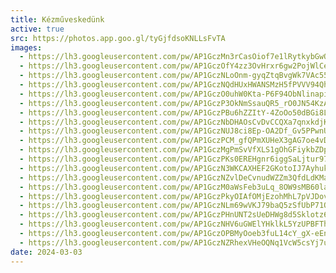 ```yaml
---
title: Kézműveskedünk
active: true
src: https://photos.app.goo.gl/tyGjfdsoKNLLsFvTA
images:
  - https://lh3.googleusercontent.com/pw/AP1GczMn3rCasOiof7e1lRytkybGwODAy83B2uY9xUEry4QR6DKEpYeOQ2QLDTni6bCjDq8CpUUaZnNOtwOX7AYl87J2vAb1R5VMlxnv77Xy6IC6rhI9LTI
  - https://lh3.googleusercontent.com/pw/AP1GczOfY4zz3OvHrxr6gw2PojWlCetPzE2NulWUOF1Dc0Euzab1PCVhENzI3IaImJ-spNsTSI7rmvyAaC552YvP51tcKAfHohIvzR7jv7zK1HjPl7-5jG8
  - https://lh3.googleusercontent.com/pw/AP1GczNLoOnm-gyqZtqBvgWk7VAc558nFScIud_1GfwBcm_5Y9pGA07QdkF7D96dQBcR3BDaei6DqbaxW6lts2lGgikm9OOhfA0__7MmrSd4bdTr8SO5maU
  - https://lh3.googleusercontent.com/pw/AP1GczNQdHUxHWANSMzH5fPVVV94QhW-9uREftSkzaVimuViPoZ-qs03u1byHcuKJfDhPzJIJMYarPt8TfznS7CuvTED1t1rRJeP4DvSuY1s-5HDdOwP9TE
  - https://lh3.googleusercontent.com/pw/AP1GczO0uhW0Kta-P6F94ObNlinapiepRNfsVgJmylTMt1fZY3XiUw7isQe_LQRJupWGKNFz3EqBBdodUvGAG2Wc85zAT8TUynezfmEglhlwiLWaV2EPoZc
  - https://lh3.googleusercontent.com/pw/AP1GczP3OkNmSsauQR5_rO0JN54KzAgx6uFDSLh1PvINrsw5d01nIeld7THq9uPivhcAs6QqhPJ-ptvQGAWhZif0qp2VflOWYndIToO5VSzjxljGuoc_TO8
  - https://lh3.googleusercontent.com/pw/AP1GczPBu6hZZItY-4ZoOo50dBGi8LnoAH8KgxTDtI6ZR1bOXE7wxKTNgHw_red9TCiU-1Sgw_TQMgShYbFZA5LJTlKf39DkSUz2jsfrpGYkEaiMNwRbPt8
  - https://lh3.googleusercontent.com/pw/AP1GczNbDHAOsCvDvCCQXa7qnxkdjKKMhqgpYLJZSHzsnGaWbcSKPfvM6MNL80sm_p5G_03IcFvIkys0LOO4JeY1XN6DO5CgZlb_TRT7HZa0ghlPHYYBMFE
  - https://lh3.googleusercontent.com/pw/AP1GczNUJ8ci8Ep-OA2Df_Gv5PPwnUz-0_6znc5o-8KQH1s09CummWABlCTsxF8rKgE0XYg0diNOUVrnChynJqoWPuoYSqarMf8dcIT8VsaeZa0Gy64opgo
  - https://lh3.googleusercontent.com/pw/AP1GczPCM_gfQPmXUHeX3gAG7oe4vD1ykG4Y1V_bmjnwZH_6nDaa6QI5Pjqh3akjhpIyp2w_ENXCgFTX3ha3V9tZHnV1qO7tMOzxsgW1SovRyXYGsfMOQ3c
  - https://lh3.googleusercontent.com/pw/AP1GczMgPmSvVfXLS1gOhGFiykbZDpO5cZ3Kj4U7OGuMWe8Ma3H3WGXtu0qlXmYzXqZF3qOX0jqpNEGapb7wRiCPONjqKGux0dQ7aicKNLltfYtjT5d-Alk
  - https://lh3.googleusercontent.com/pw/AP1GczPKs0EREHgnr6iggSaLjtur97M6jOpAoa0VeNvUJ7pZM5hMUTOyYWkF0BKt3oWoKuzj0H4leF5wYc1VHbRWi4jZirXojXtqBbOHjYi3TVRO0_HHHm8
  - https://lh3.googleusercontent.com/pw/AP1GczN3WKCAXHEF2GKotoIJ7AyhukdB7HAtnwoPnPfjH_1QNeJCXhyLPsDAhsgYEI1fy8sffXwAA9tJtcpcLnoCZKufCl9WID9uUPNv_H97_imxIAMQGdM
  - https://lh3.googleusercontent.com/pw/AP1GczNZvlDeCvnudWZZm3QfdLdKMaMF0ZV9MCY5q2HU1v3TdSeD6ffoFJeEkmNJSgkVcJl5T_G3rvtHfITy37N115TtashlRFSi18rQbOmbxD-R2a67nPA
  - https://lh3.googleusercontent.com/pw/AP1GczM0aWsFeb3uLq_8OW9sMB60la5gUbCuuDrrkr2ht-i-ZJkxRMouJVAUqjXmMMJFrEpHCly6j6Dx2e-eeEFCaRsHJzLFPQIkcAunDmGGCGSzaL-C9iM
  - https://lh3.googleusercontent.com/pw/AP1GczPkyOIAfOMjEzohMhL7pVJDovez1Vx9-MyhhMU7jdq-tqXwVXmMWnlFjVJuuFPq2wki8QLHl8JLgwjrU4axkrTHj-jmcMT6YxrZoPGVsWT7ipnNY20
  - https://lh3.googleusercontent.com/pw/AP1GczNLm69wVKJ79baQ5zSfUbP71Oq597IEUE5Xup3LcTfWTnXk1N9qna4LSP4GdD8AT7Uqm4a0gKPQRLDI0F8i-HpCIJqdnruM4tG2cBDpJN14YpvaI5Q
  - https://lh3.googleusercontent.com/pw/AP1GczPHnUNT2sUeDHWg8d5Sklotz61DRYOejhpMQ1TdnDh4QddBMUTxr2cRyb8pjYlXK1emn_zm5RZT0OfusyJP-ezTjaTJXZ1NmrGQ1gakulFou6KTy1o
  - https://lh3.googleusercontent.com/pw/AP1GczNHV6uGWElYHklkL5YzUPBFThMp4dtTgEarQSSIQ-1TdSRiOKmnR7SnWtYpdKp7HYMqXxlfs5Ta0dgnrS5qTvCDbJbKTAW0OYDqiI_srtM_I-4s1L8
  - https://lh3.googleusercontent.com/pw/AP1GczOPBMyOoeb3fuL14cY_gX-eEnhqYJvsaa-m7_TFI0OFSv4Llq9lPepoXg69sn5nwbCW0iSzDxGvZtLj1yJuDzntKV3WRoqbXT1vYwhd9HZRqRaHAgM
  - https://lh3.googleusercontent.com/pw/AP1GczNZRhexVHeOQNq1VcW5csYj7uIG8xMqGX83telsMkHdRgv5ggrbemWUVsYYC9YbGaX10-T14yX4Nmzfr_bVUk0ThMd8XhVyBYOKvWQZ3Sc4XBRZkU4
date: 2024-03-03
---
```

